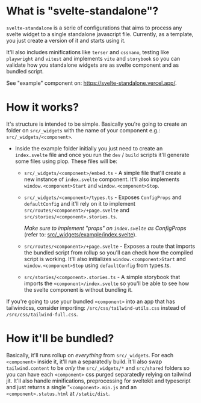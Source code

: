 # What is "svelte-standalone"?

`svelte-standalone` is a serie of configurations that aims to process any svelte widget to a single standalone javascript file. Currently, as a template, you just create a version of it and starts using it.

It'll also includes minifications like `terser` and `cssnano`, testing like `playwright` and `vitest` and implements `vite` and `storybook` so you can validate how you standalone widgets are as svelte component and as bundled script.

See "example" component on: https://svelte-standalone.vercel.app/.

# How it works?

It's structure is intended to be simple. Basically you're going to create an folder on `src/_widgets` with the name of your component e.g.: `src/_widgets/<component>`. 
- Inside the example folder initially you just need to create an `index.svelte` file and once you run the `dev` / `build` scripts it'll generate some files using plop. These files will be:
  - `src/_widgets/<component>/embed.ts` - A simple file that'll create a new instance of `index.svelte` component. It'll also implements `window.<component>Start` and `window.<component>Stop`.  
  - `src/_widgets/<component>/types.ts` - Exposes `ConfigProps` and `defaultConfig` and it'll rely on it to implement `src/routes/<component>/+page.svelte` and `src/stories/<component>.stories.ts`. 
   
    _Make sure to implement "props" on `index.svelte` as ConfigProps_ (refer to: [src/_widgets/example/index.svelte](https://github.com/brenoliradev/svelte-standalone/blob/main/src/_widgets/example/index.svelte#L4)).
  - `src/routes/<component>/+page.svelte` -  Exposes a route that imports the bundled script from rollup so you'll can check how the compiled script is working. It'll also initializes `window.<component>Start` and `window.<component>Stop` using `defaultConfig` from types.ts.
  - `src/stories/<component>.stories.ts` -  A simple storybook that imports the `<component>/index.svelte` so you'll be able to see how the svelte component is without bundling it. 

If you're going to use your bundled `<component>` into an app that has tailwindcss, consider importing: `/src/css/tailwind-utils.css` instead of `/src/css/tailwind-full.css`.

# How it'll be bundled?

Basically, it'll runs rollup on *everything* from `src/_widgets`. For each `<component>` inside it, it'll run a separatedly build. It'll also swap `tailwind.content` to be *only* the `src/_widgets/*` and `src/shared` folders so you can have each `<component>` css purged separatedly relying on tailwind jit. It'll also handle minifications, preprocessing for sveltekit and typescript and just returns a single "`<component>.min.js` and an `<component>.status.html` at `/static/dist`. 

